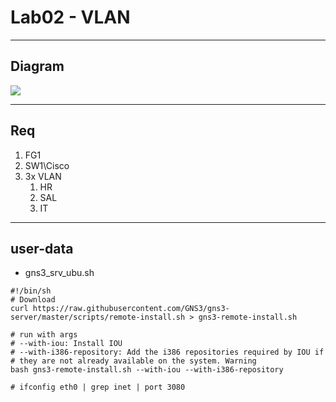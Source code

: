 # Lab02 - VLAN

---

## Diagram
[<img src="https://i.imgur.com/bx9JJuv.png">](https://i.imgur.com/bx9JJuv.png)

---

## Req
1. FG1
2. SW1\Cisco
3. 3x VLAN
   1. HR
   2. SAL
   3. IT

---

## user-data
* gns3_srv_ubu.sh
````
#!/bin/sh
# Download
curl https://raw.githubusercontent.com/GNS3/gns3-server/master/scripts/remote-install.sh > gns3-remote-install.sh

# run with args
# --with-iou: Install IOU
# --with-i386-repository: Add the i386 repositories required by IOU if
# they are not already available on the system. Warning
bash gns3-remote-install.sh --with-iou --with-i386-repository

# ifconfig eth0 | grep inet | port 3080
````
